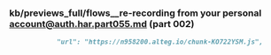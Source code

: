 ### kb/previews_full/flows__re-recording from your personal account@auth.har.part055.md (part 002)

```md
            "url": "https://n958200.alteg.io/chunk-KO722YSM.js",
             
```

```
